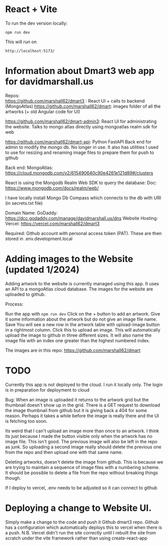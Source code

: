 # React + Vite

To run the dev version locally:

`npm run dev`

This will run on 

`http://localhost:5173/`


# Information about Dmart3 web app for davidmarshall.us

Repos:  
https://github.com/marshall62/dmart3 : React UI + calls to backend (MongoAtlas)
https://github.com/marshall62/dmart: images folder of all the artworks (+ old Angular code for UI)

https://github.com/marshall62/dmart-admin3:  React UI for administrating the website. Talks to mongo atlas directly using mongoatlas realm sdk for web

https://github.com/marshall62/dmart-api: Python FastAPI Back end for admin to modify the mongo db.   No longer in use.  It also has
utilities I used to use for resizing and renaming image files to prepare them for push to github


Back end:
MongoAtlas: https://cloud.mongodb.com/v2/615490640c90e4261e121d89#/clusters

React is using the Mongodb Realm Web SDK to query the database:  Doc: 
https://www.mongodb.com/docs/realm/web/

I have locally install Mongo Db Compass which connects to the db with URI (in secrets.txt file)


Domain Name:  GoDaddy:  https://dcc.godaddy.com/manage/davidmarshall.us/dns
Website Hosting: Vercel: https://vercel.com/marshall62/dmart3

Required:  Github account with personal access token (PAT).  These are then stored in .env.development.local

# Adding images to the Website (updated 1/2024)
Adding artwork to the website is currently managed using this app.  It uses an API to a mongoAtlas cloud database.
The images for the website are uploaded to github.

Process:

Run the app with `npm run dev`
Click on the + button to add an artwork.  Give it some information about the artwork but do not give an image file name.  Save
You will see a new row in the artwork table with upload-image button in a rightmost column.  Click this to upload an image.
This will automatically upload the image to github in three different sizes.  It will also name the image file with an index one greater than the highest numbered index.  
 
 The images are in this repo: https://github.com/marshall62/dmart  

# TODO 


Currently this app is not deployed to the cloud.  I run it locally only.  The login is in preparation for deployment to cloud

Bug:  When an image is uploaded it returns to the artwork grid but the thumbnail doesn't show up in the grid.
There is a GET request to download the image thumbnail from github but it is giving back a 404 for some reason.  Perhaps it takes a while before the image is really there and the UI is fetching too soon.

Its weird that I can't upload an image more than once to an artwork.  I think its just because I 
made the button visible only when the artwork has no image file.  This isn't good.  The previous image will also be left in the repo as junk.  So uploading a second image really should delete the previous one from the repo and then upload one with that same name.

Deleting artworks, doesn't delete the image from github.  This is because we are trying to maintain a sequence of image files with a numbering scheme.   It should be possible to delete a file from the repo without breaking things though.

If I deploy to vercel, .env needs to be adjusted so it can connect to github

# Deploying a change to Website UI.

Simply make a change to the code and push it Github dmart3 repo.  Github has a configuration which automatically deploys this to vercel when there is a push.
N.B.  Vercel didn't run the site correctly until I rebuilt the site from scratch under the vite framework rather than using create-react-app